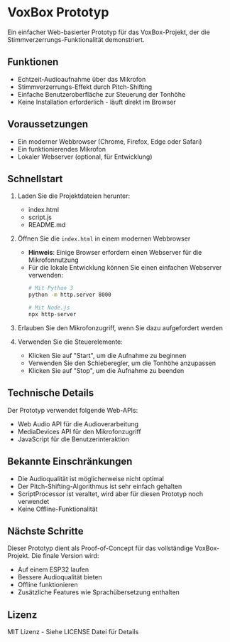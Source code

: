 # VoxBox Prototyp

Ein einfacher Web-basierter Prototyp für das VoxBox-Projekt, der die Stimmverzerrungs-Funktionalität demonstriert.

## Funktionen

- Echtzeit-Audioaufnahme über das Mikrofon
- Stimmverzerrungs-Effekt durch Pitch-Shifting
- Einfache Benutzeroberfläche zur Steuerung der Tonhöhe
- Keine Installation erforderlich - läuft direkt im Browser

## Voraussetzungen

- Ein moderner Webbrowser (Chrome, Firefox, Edge oder Safari)
- Ein funktionierendes Mikrofon
- Lokaler Webserver (optional, für Entwicklung)

## Schnellstart

1. Laden Sie die Projektdateien herunter:
   - index.html
   - script.js
   - README.md

2. Öffnen Sie die `index.html` in einem modernen Webbrowser
   - **Hinweis**: Einige Browser erfordern einen Webserver für die Mikrofonnutzung
   - Für die lokale Entwicklung können Sie einen einfachen Webserver verwenden:
     ```bash
     # Mit Python 3
     python -m http.server 8000
     
     # Mit Node.js
     npx http-server
     ```

3. Erlauben Sie den Mikrofonzugriff, wenn Sie dazu aufgefordert werden

4. Verwenden Sie die Steuerelemente:
   - Klicken Sie auf "Start", um die Aufnahme zu beginnen
   - Verwenden Sie den Schieberegler, um die Tonhöhe anzupassen
   - Klicken Sie auf "Stop", um die Aufnahme zu beenden

## Technische Details

Der Prototyp verwendet folgende Web-APIs:
- Web Audio API für die Audioverarbeitung
- MediaDevices API für den Mikrofonzugriff
- JavaScript für die Benutzerinteraktion

## Bekannte Einschränkungen

- Die Audioqualität ist möglicherweise nicht optimal
- Der Pitch-Shifting-Algorithmus ist sehr einfach gehalten
- ScriptProcessor ist veraltet, wird aber für diesen Prototyp noch verwendet
- Keine Offline-Funktionalität

## Nächste Schritte

Dieser Prototyp dient als Proof-of-Concept für das vollständige VoxBox-Projekt. Die finale Version wird:
- Auf einem ESP32 laufen
- Bessere Audioqualität bieten
- Offline funktionieren
- Zusätzliche Features wie Sprachübersetzung enthalten

## Lizenz

MIT Lizenz - Siehe LICENSE Datei für Details 